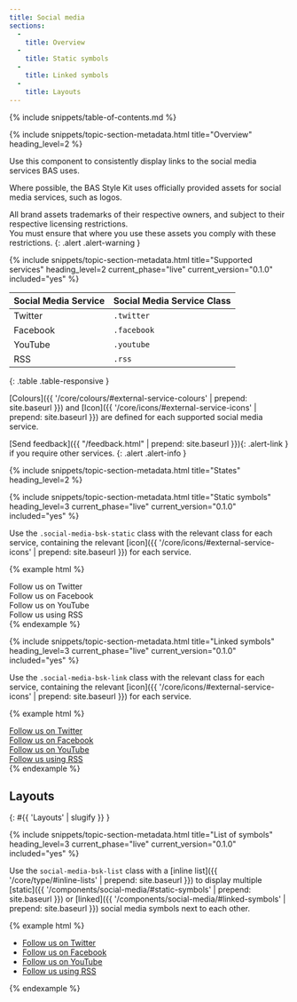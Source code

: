 ```yaml
---
title: Social media
sections:
  -
    title: Overview
  -
    title: Static symbols
  -
    title: Linked symbols
  -
    title: Layouts
---
```


{% include snippets/table-of-contents.md %}

{% include snippets/topic-section-metadata.html
  title="Overview"
  heading_level=2
%}

Use this component to consistently display links to the social media services BAS uses.

Where possible, the BAS Style Kit uses officially provided assets for social media services, such as logos.

All brand assets trademarks of their respective owners, and subject to their respective licensing restrictions. <br />
You must ensure that where you use these assets you comply with these restrictions.
{: .alert .alert-warning }

{% include snippets/topic-section-metadata.html
  title="Supported services"
  heading_level=2
  current_phase="live"
  current_version="0.1.0"
  included="yes"
%}

| Social Media Service | Social Media Service Class |
| -------------------- | -------------------------- |
| Twitter              | `.twitter`                 |
| Facebook             | `.facebook`                |
| YouTube              | `.youtube`                 |
| RSS                  | `.rss`                     |
{: .table .table-responsive }

[Colours]({{ '/core/colours/#external-service-colours' | prepend: site.baseurl }}) and
[Icon]({{ '/core/icons/#external-service-icons' | prepend: site.baseurl }}) are defined for each supported social media
service.

[Send feedback]({{ "/feedback.html" | prepend: site.baseurl }}){: .alert-link } if you require other services.
{: .alert .alert-info }

{% include snippets/topic-section-metadata.html
  title="States"
  heading_level=2
%}

{% include snippets/topic-section-metadata.html
  title="Static symbols"
  heading_level=3
  current_phase="live"
  current_version="0.1.0"
  included="yes"
%}

Use the `.social-media-bsk-static` class with the relevant class for each service, containing the relevant
[icon]({{ '/core/icons/#external-service-icons' | prepend: site.baseurl }}) for each service.

{% example html %}
<!-- Twitter -->
<div class="social-media-bsk-static twitter"><i class="fa fa-3x fa-twitter-square"></i><span class="sr-only">Follow us on Twitter</span></div>

<!-- Facebook -->
<div class="social-media-bsk-static facebook"><i class="fa fa-3x fa-facebook-square"></i><span class="sr-only">Follow us on Facebook</span></div>

<!-- YouTube -->
<div class="social-media-bsk-static youtube"><i class="fa fa-3x fa-youtube-square"></i><span class="sr-only">Follow us on YouTube</span></div>

<!-- RSS -->
<div class="social-media-bsk-static rss"><i class="fa fa-3x fa-rss-square"></i><span class="sr-only">Follow us using RSS</span></div>
{% endexample %}

{% include snippets/topic-section-metadata.html
  title="Linked symbols"
  heading_level=3
  current_phase="live"
  current_version="0.1.0"
  included="yes"
%}

Use the `.social-media-bsk-link` class with the relevant class for each service, containing the relevant
[icon]({{ '/core/icons/#external-service-icons' | prepend: site.baseurl }}) for each service.

{% example html %}
<!-- Twitter -->
<div><a href="#" class="social-media-bsk-link twitter"><i class="fa fa-3x fa-twitter-square"></i><span class="sr-only">Follow us on Twitter</span></a></div>

<!-- Facebook -->
<div><a href="#" class="social-media-bsk-link facebook"><i class="fa fa-3x fa-facebook-square"></i><span class="sr-only">Follow us on Facebook</span></a></div>

<!-- YouTube -->
<div><a href="#" class="social-media-bsk-link youtube"><i class="fa fa-3x fa-youtube-square"></i><span class="sr-only">Follow us on YouTube</span></a></div>

<!-- RSS -->
<div><a href="#" class="social-media-bsk-link rss"><i class="fa fa-3x fa-rss-square"></i><span class="sr-only">Follow us using RSS</span></a></div>
{% endexample %}

## Layouts
{: #{{ 'Layouts' | slugify }} }

{% include snippets/topic-section-metadata.html
  title="List of symbols"
  heading_level=3
  current_phase="live"
  current_version="0.1.0"
  included="yes"
%}

Use the `social-media-bsk-list` class with a [inline list]({{ '/core/type/#inline-lists' | prepend: site.baseurl }})
to display multiple [static]({{ '/components/social-media/#static-symbols' | prepend: site.baseurl }}) or
[linked]({{ '/components/social-media/#linked-symbols' | prepend: site.baseurl }}) social media symbols next to each
other.

{% example html %}
<!-- Twitter -->
<ul class="list-inline social-media-bsk-list">
  <li><a href="#" class="social-media-bsk-link twitter"><i class="fa fa-3x fa-twitter-square"></i><span class="sr-only">Follow us on Twitter</span></a></li>
  <li><a href="#" class="social-media-bsk-link facebook"><i class="fa fa-3x fa-facebook-square"></i><span class="sr-only">Follow us on Facebook</span></a></li>
  <li><a href="#" class="social-media-bsk-link youtube"><i class="fa fa-3x fa-youtube-square"></i><span class="sr-only">Follow us on YouTube</span></a></li>
  <li><a href="#" class="social-media-bsk-link rss"><i class="fa fa-3x fa-rss-square"></i><span class="sr-only">Follow us using RSS</span></a></li>
</ul>
{% endexample %}

